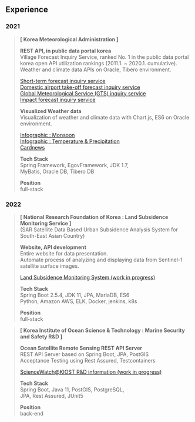 ## Experience
### 2021
> **\[ Korea Meteorological Administration ]**  
> 
> **REST API, in public data portal korea**  
> Village Forecast Inquiry Service, ranked No. 1 in the public data portal korea open API utilization rankings 
> (2011.1. ~ 2020.1. cumulative).  
> Weather and climate data APIs on Oracle, Tibero environment.
>  
> [Short-term forecast inquiry service](https://www.data.go.kr/en/data/15084084/openapi.do)  
> [Domestic airport take-off forecast inquiry service](https://www.data.go.kr/en/data/15095109/openapi.do)    
> [Global Meteorological Service (GTS) inquiry service](https://www.data.go.kr/en/data/15095158/openapi.do)    
> [Impact forecast inquiry service](https://www.data.go.kr/en/data/15095149/openapi.do)    
> 
> **Visualized Weather data**  
> Visualization of weather and climate data with Chart.js, ES6 on Oracle environment.  
> 
> [Infographic : Monsoon](https://data.kma.go.kr/community/detailVisualization.do?pgmNo=722)  
> [Infographic : Temperature & Precipitation](https://data.kma.go.kr/community/temperatureRain.do?pgmNo=722)  
> [Cardnews](https://data.kma.go.kr/community/selectCardNewsList.do?pgmNo=722)
> 
> **Tech Stack**  
> Spring Framework, EgovFramework, JDK 1.7,  
> MyBatis, Oracle DB, Tibero DB
>  
>  **Position**  
>  full-stack


### 2022
> **\[ National Research Foundation of Korea : Land Subsidence Monitoring Service ]**  
> (SAR Satellite Data Based Urban Subsidence Analysis System for South-East Asian Country)  
> 
> **Website, API development**  
> Entire website for data presentation.  
> Automate process of analyzing and displaying data from Sentinel-1 satellite surface images.  
> 
> [Land Subsidence Monitoring System (work in progress)](https://landsafe.selab.cloud/)
> 
> **Tech Stack**  
> Spring Boot 2.5.4, JDK 11, JPA, MariaDB, ES6  
> Python, Amazon AWS, ELK, Docker, jenkins, k8s
> 
>  **Position**  
>  full-stack

> **\[ Korea Institute of Ocean Science & Technology : Marine Security and Safety R&D ]**
>
> **Ocean Satellite Remote Sensing REST API Server**  
> REST API Server based on Spring Boot, JPA, PostGIS   
> Acceptance Testing using Rest Assured, Testcontainers
> 
> [ScienceWatch@KIOST R&D information (work in progress)](https://sciwatch.kiost.ac.kr/handle/2020.kiost/42536)
>
> **Tech Stack**  
> Spring Boot, Java 11, PostGIS, PostgreSQL,  
> JPA, Rest Assured, JUnit5
>
> **Position**  
>  back-end

